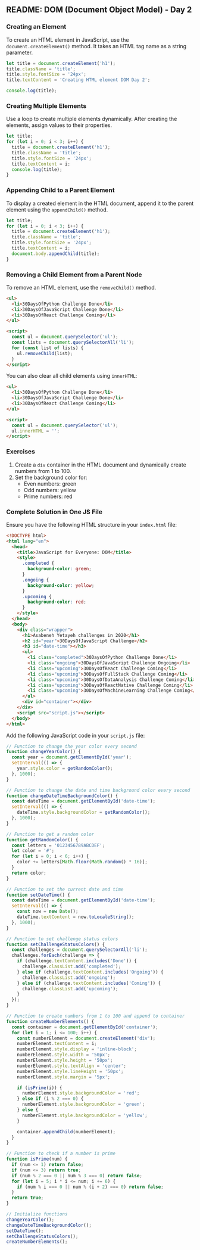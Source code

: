 ## README: DOM (Document Object Model) - Day 2

### Creating an Element
To create an HTML element in JavaScript, use the `document.createElement()` method. It takes an HTML tag name as a string parameter.

```js
let title = document.createElement('h1');
title.className = 'title';
title.style.fontSize = '24px';
title.textContent = 'Creating HTML element DOM Day 2';

console.log(title);
```

### Creating Multiple Elements
Use a loop to create multiple elements dynamically. After creating the elements, assign values to their properties.

```js
let title;
for (let i = 0; i < 3; i++) {
  title = document.createElement('h1');
  title.className = 'title';
  title.style.fontSize = '24px';
  title.textContent = i;
  console.log(title);
}
```

### Appending Child to a Parent Element
To display a created element in the HTML document, append it to the parent element using the `appendChild()` method.

```js
let title;
for (let i = 0; i < 3; i++) {
  title = document.createElement('h1');
  title.className = 'title';
  title.style.fontSize = '24px';
  title.textContent = i;
  document.body.appendChild(title);
}
```

### Removing a Child Element from a Parent Node
To remove an HTML element, use the `removeChild()` method.

```html
<ul>
  <li>30DaysOfPython Challenge Done</li>
  <li>30DaysOfJavaScript Challenge Done</li>
  <li>30DaysOfReact Challenge Coming</li>
</ul>

<script>
  const ul = document.querySelector('ul');
  const lists = document.querySelectorAll('li');
  for (const list of lists) {
    ul.removeChild(list);
  }
</script>
```

You can also clear all child elements using `innerHTML`:

```html
<ul>
  <li>30DaysOfPython Challenge Done</li>
  <li>30DaysOfJavaScript Challenge Done</li>
  <li>30DaysOfReact Challenge Coming</li>
</ul>

<script>
  const ul = document.querySelector('ul');
  ul.innerHTML = '';
</script>
```

### Exercises
1. Create a `div` container in the HTML document and dynamically create numbers from 1 to 100.
2. Set the background color for:
   - Even numbers: green
   - Odd numbers: yellow
   - Prime numbers: red

### Complete Solution in One JS File

Ensure you have the following HTML structure in your `index.html` file:

```html
<!DOCTYPE html>
<html lang="en">
  <head>
    <title>JavaScript for Everyone: DOM</title>
    <style>
      .completed {
        background-color: green;
      }
      .ongoing {
        background-color: yellow;
      }
      .upcoming {
        background-color: red;
      }
    </style>
  </head>
  <body>
    <div class="wrapper">
      <h1>Asabeneh Yetayeh challenges in 2020</h1>
      <h2 id="year">30DaysOfJavaScript Challenge</h2>
      <h3 id="date-time"></h3>
      <ul>
        <li class="completed">30DaysOfPython Challenge Done</li>
        <li class="ongoing">30DaysOfJavaScript Challenge Ongoing</li>
        <li class="upcoming">30DaysOfReact Challenge Coming</li>
        <li class="upcoming">30DaysOfFullStack Challenge Coming</li>
        <li class="upcoming">30DaysOfDataAnalysis Challenge Coming</li>
        <li class="upcoming">30DaysOfReactNative Challenge Coming</li>
        <li class="upcoming">30DaysOfMachineLearning Challenge Coming</li>
      </ul>
      <div id="container"></div>
    </div>
    <script src="script.js"></script>
  </body>
</html>
```

Add the following JavaScript code in your `script.js` file:

```javascript
// Function to change the year color every second
function changeYearColor() {
  const year = document.getElementById('year');
  setInterval(() => {
    year.style.color = getRandomColor();
  }, 1000);
}

// Function to change the date and time background color every second
function changeDateTimeBackgroundColor() {
  const dateTime = document.getElementById('date-time');
  setInterval(() => {
    dateTime.style.backgroundColor = getRandomColor();
  }, 1000);
}

// Function to get a random color
function getRandomColor() {
  const letters = '0123456789ABCDEF';
  let color = '#';
  for (let i = 0; i < 6; i++) {
    color += letters[Math.floor(Math.random() * 16)];
  }
  return color;
}

// Function to set the current date and time
function setDateTime() {
  const dateTime = document.getElementById('date-time');
  setInterval(() => {
    const now = new Date();
    dateTime.textContent = now.toLocaleString();
  }, 1000);
}

// Function to set challenge status colors
function setChallengeStatusColors() {
  const challenges = document.querySelectorAll('li');
  challenges.forEach(challenge => {
    if (challenge.textContent.includes('Done')) {
      challenge.classList.add('completed');
    } else if (challenge.textContent.includes('Ongoing')) {
      challenge.classList.add('ongoing');
    } else if (challenge.textContent.includes('Coming')) {
      challenge.classList.add('upcoming');
    }
  });
}

// Function to create numbers from 1 to 100 and append to container
function createNumberElements() {
  const container = document.getElementById('container');
  for (let i = 1; i <= 100; i++) {
    const numberElement = document.createElement('div');
    numberElement.textContent = i;
    numberElement.style.display = 'inline-block';
    numberElement.style.width = '50px';
    numberElement.style.height = '50px';
    numberElement.style.textAlign = 'center';
    numberElement.style.lineHeight = '50px';
    numberElement.style.margin = '5px';

    if (isPrime(i)) {
      numberElement.style.backgroundColor = 'red';
    } else if (i % 2 === 0) {
      numberElement.style.backgroundColor = 'green';
    } else {
      numberElement.style.backgroundColor = 'yellow';
    }

    container.appendChild(numberElement);
  }
}

// Function to check if a number is prime
function isPrime(num) {
  if (num <= 1) return false;
  if (num <= 3) return true;
  if (num % 2 === 0 || num % 3 === 0) return false;
  for (let i = 5; i * i <= num; i += 6) {
    if (num % i === 0 || num % (i + 2) === 0) return false;
  }
  return true;
}

// Initialize functions
changeYearColor();
changeDateTimeBackgroundColor();
setDateTime();
setChallengeStatusColors();
createNumberElements();
```
